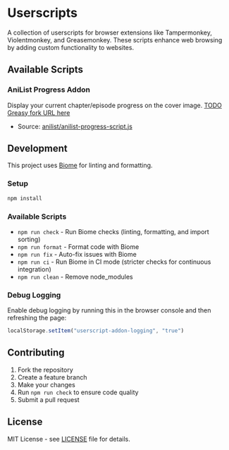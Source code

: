 # Userscripts

A collection of userscripts for browser extensions like Tampermonkey, Violentmonkey, and Greasemonkey. These scripts enhance web browsing by adding custom functionality to websites.

## Available Scripts

### AniList Progress Addon
Display your current chapter/episode progress on the cover image.
[TODO Greasy fork URL here]()
  - Source: [anilist/anilist-progress-script.js](anilist/anilist-progress-script.js)

## Development

This project uses [Biome](https://biomejs.dev/) for linting and formatting.

### Setup
```bash
npm install
```

### Available Scripts
- `npm run check` - Run Biome checks (linting, formatting, and import sorting)
- `npm run format` - Format code with Biome
- `npm run fix` - Auto-fix issues with Biome
- `npm run ci` - Run Biome in CI mode (stricter checks for continuous integration)
- `npm run clean` - Remove node_modules

### Debug Logging
Enable debug logging by running this in the browser console and then refreshing the page:
```javascript
localStorage.setItem("userscript-addon-logging", "true")
```

## Contributing

1. Fork the repository
2. Create a feature branch
3. Make your changes
4. Run `npm run check` to ensure code quality
5. Submit a pull request

## License

MIT License - see [LICENSE](LICENSE) file for details.
